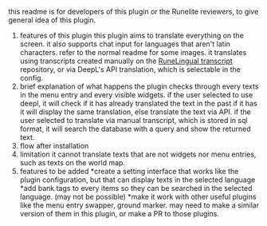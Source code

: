 this readme is for developers of this plugin or the Runelite reviewers, to give general idea of this plugin.

1. features of this plugin
   this plugin aims to translate everything on the screen. it also supports chat input for languages that aren't latin characters. refer to the normal readme for some images.
   it translates using transcripts created manually on the [RuneLingual transcript](https://github.com/YS-jack/Runelingual-Transcripts) repository, or via DeepL's API translation, which is selectable in the config. 
3. brief explanation of what happens
   the plugin checks through every texts in the menu entry and every visible widgets. if the user selected to use deepl, it will check if it has already translated the text in the past if it has it will display the same translation, else translate the text via API.
   if the user selected to translate via manual transcript, which is stored in sql format, it will search the database with a query and show the returned text.
5. flow after installation
6. limitation
   it cannot translate texts that are not widgets nor menu entries, such as texts on the world map.
7. features to be added
   *create a setting interface that works like the plugin configuration, but that can display texts in the selected language
   *add bank tags to every items so they can be searched in the selected language. (may not be possible)
   *make it work with other useful plugins like the menu entry swapper, ground marker. may need to make a similar version of them in this plugin, or make a PR to those plugins.
